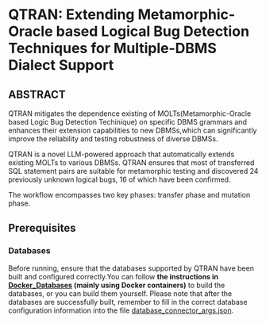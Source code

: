 # QTRAN: Extending Metamorphic-Oracle based Logical Bug Detection Techniques for Multiple-DBMS Dialect Support

## ABSTRACT
QTRAN mitigates the dependence existing of MOLTs(Metamorphic-Oracle based Logic Bug Detection Techinique) on specific DBMS grammars and enhances their extension capabilities to new DBMSs,which can significantly improve the reliability and testing robustness of diverse DBMSs. 

QTRAN is a novel LLM-powered approach that automatically extends existing MOLTs to various DBMSs. QTRAN ensures that most of transferred SQL statement pairs are suitable for metamorphic testing and discovered 24 previously unknown logical bugs, 16 of which have been confirmed.  

The workflow encompasses two key phases: transfer phase and mutation phase.


## Prerequisites
### Databases
Before running, ensure that the databases supported by QTRAN  have been built and configured correctly.You can follow **the instructions in [Docker_Databases](Docker_Databases.md) (mainly using Docker containers)** to build the databases, or you can build them yourself. Please note that after the databases are successfully built, remember to fill in the correct database configuration information into the file [database_connector_args.json](src/Tools/DatabaseConnect/database_connector_args.json).

### 





